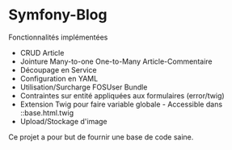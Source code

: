 # Symfony-Blog

Fonctionnalités implémentées
<ul>
    <li>CRUD Article</li>
    <li>Jointure Many-to-one One-to-Many Article-Commentaire</li>
    <li>Découpage en Service</li>
    <li>Configuration en YAML</li>
    <li>Utilisation/Surcharge FOSUser Bundle</li>
    <li>Contraintes sur entité appliquées aux formulaires (error/twig)</li>
    <li>Extension Twig pour faire variable globale - Accessible dans ::base.html.twig</li>
    <li>Upload/Stockage d'image</li>
</ul>

<p>Ce projet a pour but de fournir une base de code saine.</p>
